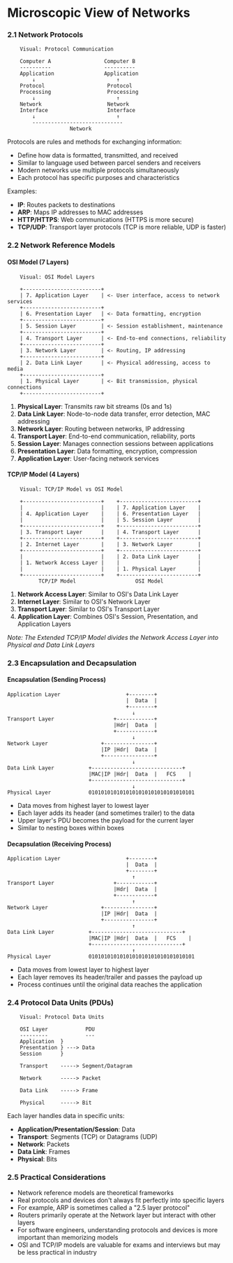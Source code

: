 
# Microscopic View of Networks

### 2.1 Network Protocols

```
    Visual: Protocol Communication
    
    Computer A                 Computer B
    ----------                 ----------
    Application                Application
        ↓                          ↑
    Protocol                    Protocol
    Processing                  Processing
        ↓                          ↑
    Network                     Network
    Interface                   Interface
        ↓                          ↑
        -----------------------------
                    Network
```

Protocols are rules and methods for exchanging information:
- Define how data is formatted, transmitted, and received
- Similar to language used between parcel senders and receivers
- Modern networks use multiple protocols simultaneously
- Each protocol has specific purposes and characteristics

Examples:
- **IP**: Routes packets to destinations
- **ARP**: Maps IP addresses to MAC addresses
- **HTTP/HTTPS**: Web communications (HTTPS is more secure)
- **TCP/UDP**: Transport layer protocols (TCP is more reliable, UDP is faster)

### 2.2 Network Reference Models

#### OSI Model (7 Layers)

```
    Visual: OSI Model Layers
    
    +-------------------------+
    | 7. Application Layer    | <- User interface, access to network services
    +-------------------------+
    | 6. Presentation Layer   | <- Data formatting, encryption
    +-------------------------+
    | 5. Session Layer        | <- Session establishment, maintenance
    +-------------------------+
    | 4. Transport Layer      | <- End-to-end connections, reliability
    +-------------------------+
    | 3. Network Layer        | <- Routing, IP addressing
    +-------------------------+
    | 2. Data Link Layer      | <- Physical addressing, access to media
    +-------------------------+
    | 1. Physical Layer       | <- Bit transmission, physical connections
    +-------------------------+
```

1. **Physical Layer**: Transmits raw bit streams (0s and 1s)
2. **Data Link Layer**: Node-to-node data transfer, error detection, MAC addressing
3. **Network Layer**: Routing between networks, IP addressing
4. **Transport Layer**: End-to-end communication, reliability, ports
5. **Session Layer**: Manages connection sessions between applications
6. **Presentation Layer**: Data formatting, encryption, compression
7. **Application Layer**: User-facing network services

#### TCP/IP Model (4 Layers)

```
    Visual: TCP/IP Model vs OSI Model
    
    +-------------------------+    +-------------------------+
    |                         |    | 7. Application Layer    |
    | 4. Application Layer    |    | 6. Presentation Layer   |
    |                         |    | 5. Session Layer        |
    +-------------------------+    +-------------------------+
    | 3. Transport Layer      |    | 4. Transport Layer      |
    +-------------------------+    +-------------------------+
    | 2. Internet Layer       |    | 3. Network Layer        |
    +-------------------------+    +-------------------------+
    |                         |    | 2. Data Link Layer      |
    | 1. Network Access Layer |    |                         |
    |                         |    | 1. Physical Layer       |
    +-------------------------+    +-------------------------+
          TCP/IP Model                   OSI Model
```

1. **Network Access Layer**: Similar to OSI's Data Link Layer
2. **Internet Layer**: Similar to OSI's Network Layer
3. **Transport Layer**: Similar to OSI's Transport Layer
4. **Application Layer**: Combines OSI's Session, Presentation, and Application Layers

*Note: The Extended TCP/IP Model divides the Network Access Layer into Physical and Data Link Layers*

### 2.3 Encapsulation and Decapsulation

#### Encapsulation (Sending Process)

```
Application Layer                     +--------+
                                      |  Data  |
                                      +--------+
                                        ↓
Transport Layer                   +------------+
                                  |Hdr|  Data  |
                                  +------------+
                                        ↓
Network Layer                 +----------------+
                              |IP |Hdr|  Data  |
                              +----------------+
                                        ↓
Data Link Layer           +-----------------------------+
                          |MAC|IP |Hdr|  Data  |   FCS    |
                          +-----------------------------+
                                        ↓
Physical Layer            0101010101010101010101010101010101

```

- Data moves from highest layer to lowest layer
- Each layer adds its header (and sometimes trailer) to the data
- Upper layer's PDU becomes the payload for the current layer
- Similar to nesting boxes within boxes

#### Decapsulation (Receiving Process)

```
Application Layer                     +--------+
                                      |  Data  |
                                      +--------+
                                        ↑
Transport Layer                   +------------+
                                  |Hdr|  Data  |
                                  +------------+
                                        ↑
Network Layer                 +----------------+
                              |IP |Hdr|  Data  |
                              +----------------+
                                        ↑
Data Link Layer           +-----------------------------+
                          |MAC|IP |Hdr|  Data  |   FCS    |
                          +-----------------------------+
                                        ↑
Physical Layer            0101010101010101010101010101010101
```

- Data moves from lowest layer to highest layer
- Each layer removes its header/trailer and passes the payload up
- Process continues until the original data reaches the application

### 2.4 Protocol Data Units (PDUs)

```
    Visual: Protocol Data Units
    
    OSI Layer            PDU
    ---------            ---
    Application  }
    Presentation } ---> Data
    Session      }
    
    Transport    -----> Segment/Datagram
    
    Network      -----> Packet
    
    Data Link    -----> Frame
    
    Physical     -----> Bit
```

Each layer handles data in specific units:
- **Application/Presentation/Session**: Data
- **Transport**: Segments (TCP) or Datagrams (UDP)
- **Network**: Packets
- **Data Link**: Frames
- **Physical**: Bits

### 2.5 Practical Considerations

- Network reference models are theoretical frameworks
- Real protocols and devices don't always fit perfectly into specific layers
- For example, ARP is sometimes called a "2.5 layer protocol"
- Routers primarily operate at the Network layer but interact with other layers
- For software engineers, understanding protocols and devices is more important than memorizing models
- OSI and TCP/IP models are valuable for exams and interviews but may be less practical in industry
